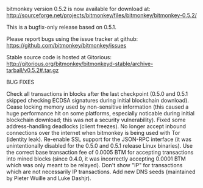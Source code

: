 bitmonkey version 0.5.2 is now available for download at:
http://sourceforge.net/projects/bitmonkey/files/bitmonkey/bitmonkey-0.5.2/

This is a bugfix-only release based on 0.5.1.

Please report bugs using the issue tracker at github:
https://github.com/bitmonkey/bitmonkey/issues

Stable source code is hosted at Gitorious:
http://gitorious.org/bitmonkey/bitmonkeyd-stable/archive-tarball/v0.5.2#.tar.gz

BUG FIXES

Check all transactions in blocks after the last checkpoint (0.5.0 and 0.5.1 skipped checking ECDSA signatures during initial blockchain download).
Cease locking memory used by non-sensitive information (this caused a huge performance hit on some platforms, especially noticable during initial blockchain download; this was
not a security vulnerability).
Fixed some address-handling deadlocks (client freezes).
No longer accept inbound connections over the internet when bitmonkey is being used with Tor (identity leak).
Re-enable SSL support for the JSON-RPC interface (it was unintentionally disabled for the 0.5.0 and 0.5.1 release Linux binaries).
Use the correct base transaction fee of 0.0005 BTM for accepting transactions into mined blocks (since 0.4.0, it was incorrectly accepting 0.0001 BTM which was only meant to be relayed).
Don't show "IP" for transactions which are not necessarily IP transactions.
Add new DNS seeds (maintained by Pieter Wuille and Luke Dashjr).
